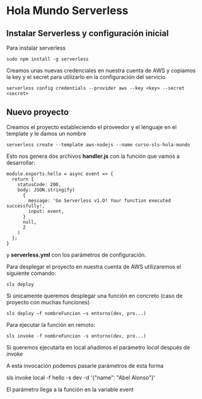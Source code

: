 # Hola Mundo Serverless

## Instalar Serverless y configuración inicial

Para instalar serverless 

~~~
sudo npm install -g serverless  
~~~
 
Creamos unas nuevas credenciales en nuestra cuenta de AWS y copiamos la key y el secret para utilizarlo en la configuración del servicio 
 
~~~
serverless config credentials --provider aws --key <key> --secret <secret> 
~~~

## Nuevo proyecto

Creamos el proyecto estableciendo el proveedor y el lenguaje en el template y le damos un nombre 

~~~
serverless create --template aws-nodejs --name curso-sls-hola-mundo 
~~~

Esto nos genera dos archivos **handler.js**  con la función que vamos a desarrollar:
 
~~~
module.exports.hello = async event => {
  return { 
    statusCode: 200, 
    body: JSON.stringify(
      {
        message: 'Go Serverless v1.O! Your function executed successfully!,
        input: event, 
      }
      null,
      2
    )
  };
}
~~~

y  **serverless.yml** con los parámetros de configuración.

Para desplegar el proyecto en nuestra cuenta de AWS utilizaremos el siguiente comando: 

~~~
sls deploy 
~~~

Si únicamente queremos desplegar una función en concreto (caso de proyecto con muchas funciones) 
 
~~~
sls deploy –f nombreFuncion –s entorno(dev, pro...) 
~~~
 
Para ejecutar la función en remoto: 

~~~
sls invoke -f nombreFuncion -s entorno(dev, pro...) 
~~~

Si queremos ejecutarla en local añadimos el parámetro *local* después de *invoke*

 

A esta invocación podemos pasarle parámetros de esta forma 

 

sls invoke local -f hello -s dev -d '{"name": "Abel Alonso"}' 

 

El parámetro llega a la función en la variable event 

 
